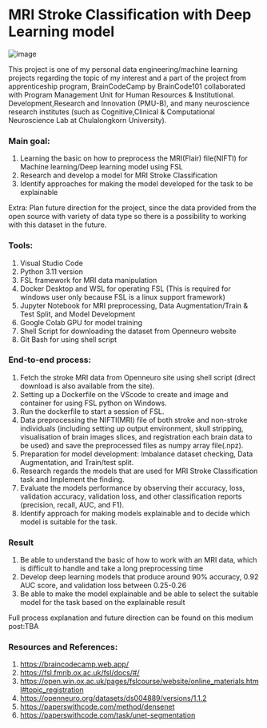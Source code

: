 # MRI Stroke Classification with Deep Learning model

![image](https://github.com/user-attachments/assets/552d6c61-9245-41a2-8976-6784e0fe413c)

This project is one of my personal data engineering/machine learning projects regarding the topic of my interest and a part of the project from apprenticeship program, BrainCodeCamp by BrainCode101 collaborated with Program Management Unit for Human Resources & Institutional. Development,Research and Innovation (PMU-B), and many neuroscience research institutes (such as Cognitive,Clinical & Computational
Neuroscience Lab at Chulalongkorn University).

### Main goal: 
1. Learning the basic on how to preprocess the MRI(Flair) file(NIFTI) for Machine learning/Deep learning model using FSL
2. Research and develop a model for MRI Stroke Classification 
3. Identify approaches for making the model developed for the task to be explainable

Extra: Plan future direction for the project, since the data provided from the open source with variety of data type so there is a possibility to working with this dataset in the future.

### Tools:
1. Visual Studio Code
2. Python 3.11 version
3. FSL framework for MRI data manipulation
4. Docker Desktop and WSL for operating FSL (This is required for windows user only because FSL is a linux support framework)
5. Jupyter Notebook for MRI preprocessing, Data Augmentation/Train & Test Split, and Model Development
6. Google Colab GPU for model training
7. Shell Script for downloading the dataset from Openneuro website
8. Git Bash for using shell script

### End-to-end process:
1. Fetch the stroke MRI data from Openneuro site using shell script (direct download is also available from the site). 
2. Setting up a Dockerfile on the VScode to create and image and container for using FSL python on Windows.
3. Run the dockerfile to start a session of FSL.
4. Data preprocessing the NIFTI(MRI) file of both stroke and non-stroke individuals (including setting up output environment, skull stripping, visualisation of brain images slices, and registration each brain data to be used) and save the preprocessed files as numpy array file(.npz).
5. Preparation for model development: Imbalance dataset checking, Data Augmentation, and Train/test split. 
6. Research regards the models that are used for MRI Stroke Classification task and Implement the finding.
7. Evaluate the models performance by observing their accuracy, loss, validation accuracy, validation loss, and other classification reports (precision, recall, AUC, and F1).
8. Identify approach for making models explainable and to decide which model is suitable for the task.


### Result
1. Be able to understand the basic of how to work with an MRI data, which is difficult to handle and take a long preprocessing time
2. Develop deep learning models that produce around 90% accuracy, 0.92 AUC score, and validation loss between 0.25-0.26
3. Be able to make the model explainable and be able to select the suitable model for the task based on the explainable result

Full process explanation and future direction can be found on this medium post:TBA

### Resources and References:
1. https://braincodecamp.web.app/
2. https://fsl.fmrib.ox.ac.uk/fsl/docs/#/
3. https://open.win.ox.ac.uk/pages/fslcourse/website/online_materials.html#topic_registration
4. https://openneuro.org/datasets/ds004889/versions/1.1.2
5. https://paperswithcode.com/method/densenet
6. https://paperswithcode.com/task/unet-segmentation
